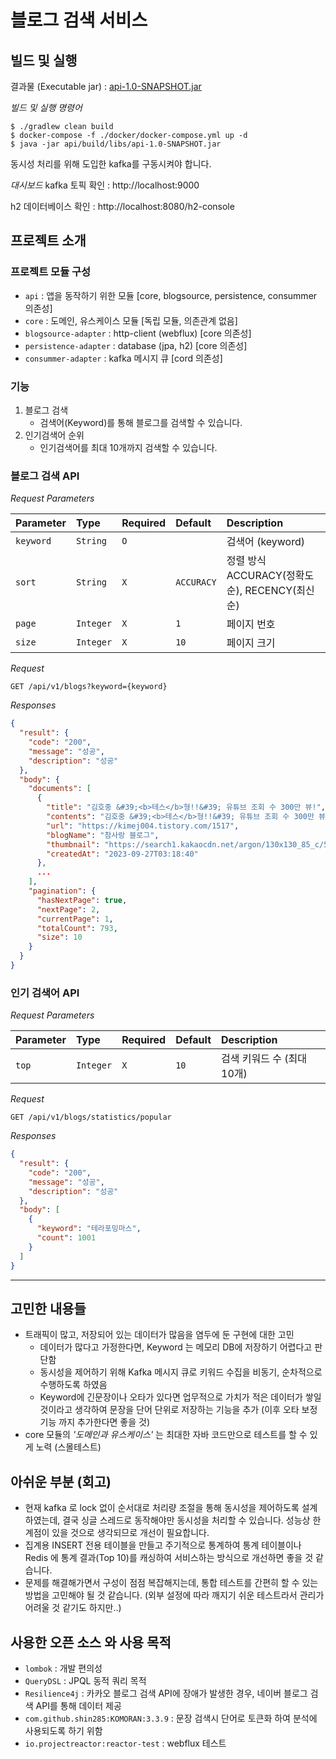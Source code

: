 # 블로그 검색 서비스

## 빌드 및 실행

결과물 (Executable jar) : [api-1.0-SNAPSHOT.jar](https://github.com/jundragon/blog-searcher/blob/main/api-1.0-SNAPSHOT.jar)

*빌드 및 실행 명령어*

```shell
$ ./gradlew clean build
$ docker-compose -f ./docker/docker-compose.yml up -d
$ java -jar api/build/libs/api-1.0-SNAPSHOT.jar
```

동시성 처리를 위해 도입한 kafka를 구동시켜야 합니다.

*대시보드*
kafka 토픽 확인 : http://localhost:9000

h2 데이터베이스 확인 : http://localhost:8080/h2-console

## 프로젝트 소개

### 프로젝트 모듈 구성

- `api` : 앱을 동작하기 위한 모듈 [core, blogsource, persistence, consummer 의존성]
- `core` : 도메인, 유스케이스 모듈 [독립 모듈, 의존관계 없음]
- `blogsource-adapter` : http-client (webflux) [core 의존성]
- `persistence-adapter` : database (jpa, h2) [core 의존성]
- `consummer-adapter` : kafka 메시지 큐 [cord 의존성]

### 기능

1. 블로그 검색
    - 검색어(Keyword)를 통해 블로그를 검색할 수 있습니다.
2. 인기검색어 순위
    - 인기검색어를 최대 10개까지 검색할 수 있습니다.

### 블로그 검색 API

*Request Parameters*

| Parameter | Type      | Required | Default    | Description                        |
|:----------|:----------|:---------|:-----------|:-----------------------------------|
| `keyword` | `String`  | `O`      |            | 검색어 (keyword)                      |
| `sort`    | `String`  | `X`      | `ACCURACY` | 정렬 방식 ACCURACY(정확도순), RECENCY(최신순) |
| `page`    | `Integer` | `X`      | `1`        | 페이지 번호                             |
| `size`    | `Integer` | `X`      | `10`       | 페이지 크기                             |

*Request*

```http request
GET /api/v1/blogs?keyword={keyword}
```

*Responses*

```json
{
  "result": {
    "code": "200",
    "message": "성공",
    "description": "성공"
  },
  "body": {
    "documents": [
      {
        "title": "김호중 &#39;<b>테스</b>형!!&#39; 유튜브 조회 수 300만 뷰!",
        "contents": "김호중 &#39;<b>테스</b>형!!&#39; 유튜브 조회 수 300만 뷰! . 2023년 9월27일 수요일 포스팅주제 ​김호중 [불후의명곡 &#39;<b>테스</b>형!&#39;] 유튜브 조회 수 삼백만 뷰 돌파 축하 ’불후의 명곡 2023 상반기 왕중왕전&#39; 최종 우승곡 <b>테스</b>형!!! ​ 김호중 가수님은 자기만의 스타일로 완벽하게 재해석, 독보적 천상의 목소리로 첫 소절 부터 관중을...",
        "url": "https://kimej004.tistory.com/1517",
        "blogName": "참사랑 블로그",
        "thumbnail": "https://search1.kakaocdn.net/argon/130x130_85_c/5vD1td4LEID",
        "createdAt": "2023-09-27T03:18:40"
      },
      ...
    ],
    "pagination": {
      "hasNextPage": true,
      "nextPage": 2,
      "currentPage": 1,
      "totalCount": 793,
      "size": 10
    }
  }
}
```

### 인기 검색어 API

*Request Parameters*

| Parameter | Type      | Required | Default | Description       |
|:----------|:----------|:---------|:--------|:------------------|
| `top`     | `Integer` | `X`      | `10`    | 검색 키워드 수 (최대 10개) |

*Request*

```http request
GET /api/v1/blogs/statistics/popular
```

*Responses*

```json
{
  "result": {
    "code": "200",
    "message": "성공",
    "description": "성공"
  },
  "body": [
    {
      "keyword": "테라포밍마스",
      "count": 1001
    }
  ]
}
```

---

## 고민한 내용들

- 트래픽이 많고, 저장되어 있는 데이터가 많음을 염두에 둔 구현에 대한 고민
    - 데이터가 많다고 가정한다면, Keyword 는 메모리 DB에 저장하기 어렵다고 판단함
    - 동시성을 제어하기 위해 Kafka 메시지 큐로 키워드 수집을 비동기, 순차적으로 수행하도록 하였음
    - Keyword에 긴문장이나 오타가 있다면 업무적으로 가치가 적은 데이터가 쌓일 것이라고 생각하여 문장을 단어 단위로 저장하는 기능을 추가 (이후 오타 보정기능 까지 추가한다면 좋을 것)
- core 모듈의 *'도메인과 유스케이스'* 는 최대한 자바 코드만으로 테스트를 할 수 있게 노력 (스몰테스트)

## 아쉬운 부분 (회고)

- 현재 kafka 로 lock 없이 순서대로 처리량 조절을 통해 동시성을 제어하도록 설계하였는데, 결국 싱글 스레드로 동작해야만 동시성을 처리할 수 있습니다. 성능상 한계점이 있을 것으로 생각되므로 개선이 필요합니다.
- 집계용 INSERT 전용 테이블을 만들고 주기적으로 통계하여 통계 테이블이나 Redis 에 통계 결과(Top 10)를 캐싱하여 서비스하는 방식으로 개선하면 좋을 것 같습니다.    
- 문제를 해결해가면서 구성이 점점 복잡해지는데, 통합 테스트를 간편히 할 수 있는 방법을 고민해야 될 것 같습니다. (외부 설정에 따라 깨지기 쉬운 테스트라서 관리가 어려울 것 같기도 하지만..)

## 사용한 오픈 소스 와 사용 목적

- `lombok` : 개발 편의성
- `QueryDSL` : JPQL 동적 쿼리 목적
- `Resilience4j` : 카카오 블로그 검색 API에 장애가 발생한 경우, 네이버 블로그 검색 API를 통해 데이터 제공
- `com.github.shin285:KOMORAN:3.3.9` : 문장 검색시 단어로 토큰화 하여 분석에 사용되도록 하기 위함
- `io.projectreactor:reactor-test` : webflux 테스트
